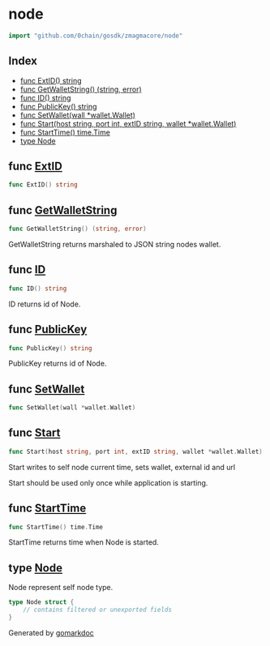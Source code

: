 <!-- Code generated by gomarkdoc. DO NOT EDIT -->

# node

```go
import "github.com/0chain/gosdk/zmagmacore/node"
```

## Index

- [func ExtID\(\) string](<#ExtID>)
- [func GetWalletString\(\) \(string, error\)](<#GetWalletString>)
- [func ID\(\) string](<#ID>)
- [func PublicKey\(\) string](<#PublicKey>)
- [func SetWallet\(wall \*wallet.Wallet\)](<#SetWallet>)
- [func Start\(host string, port int, extID string, wallet \*wallet.Wallet\)](<#Start>)
- [func StartTime\(\) time.Time](<#StartTime>)
- [type Node](<#Node>)


<a name="ExtID"></a>
## func [ExtID](<https://github.com/0chain/gosdk/blob/doc/initial/zmagmacore/node/self.go#L62>)

```go
func ExtID() string
```



<a name="GetWalletString"></a>
## func [GetWalletString](<https://github.com/0chain/gosdk/blob/doc/initial/zmagmacore/node/self.go#L49>)

```go
func GetWalletString() (string, error)
```

GetWalletString returns marshaled to JSON string nodes wallet.

<a name="ID"></a>
## func [ID](<https://github.com/0chain/gosdk/blob/doc/initial/zmagmacore/node/self.go#L58>)

```go
func ID() string
```

ID returns id of Node.

<a name="PublicKey"></a>
## func [PublicKey](<https://github.com/0chain/gosdk/blob/doc/initial/zmagmacore/node/self.go#L67>)

```go
func PublicKey() string
```

PublicKey returns id of Node.

<a name="SetWallet"></a>
## func [SetWallet](<https://github.com/0chain/gosdk/blob/doc/initial/zmagmacore/node/self.go#L53>)

```go
func SetWallet(wall *wallet.Wallet)
```



<a name="Start"></a>
## func [Start](<https://github.com/0chain/gosdk/blob/doc/initial/zmagmacore/node/self.go#L26>)

```go
func Start(host string, port int, extID string, wallet *wallet.Wallet)
```

Start writes to self node current time, sets wallet, external id and url

Start should be used only once while application is starting.

<a name="StartTime"></a>
## func [StartTime](<https://github.com/0chain/gosdk/blob/doc/initial/zmagmacore/node/self.go#L72>)

```go
func StartTime() time.Time
```

StartTime returns time when Node is started.

<a name="Node"></a>
## type [Node](<https://github.com/0chain/gosdk/blob/doc/initial/zmagmacore/node/self.go#L12-L17>)

Node represent self node type.

```go
type Node struct {
    // contains filtered or unexported fields
}
```

Generated by [gomarkdoc](<https://github.com/princjef/gomarkdoc>)
